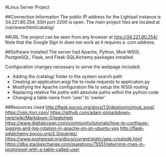 #Linux Server Project

##Connection Information
The public IP address for the Lightsail instance is 34.221.80.254. SSH port 2200 is open. The main project files are located at /var/www/html/catalog/

##URL
The project can be seen from any browser at http://34.221.80.254/
Note that the Google Sign In does not work as it requires a .com address.

##Software Installed
The server had Apache, Python, Mod-WSGI, PostgreSQL, Flask, and Flask-SQLAlchemy packages installed.

Configuration changes necessary to serve the webpage included: 
  * Adding the /catalog/ folder to the system search path
  * Creating an application.wsgi file to route requests to application.py
  * Modifying the Apache configuration file to setup the WSGI routing
  * Replacing relative file paths with absolute paths within the python code
  * Changing a table name from 'user' to 'owner'

##Resources Used
http://flask.pocoo.org/docs/1.0/deploying/mod_wsgi/
https://vim.rtorr.com/
https://github.com/adam-p/markdown-here/wiki/Markdown-Cheatsheet
https://www.digitalocean.com/community/tutorials/how-to-configure-logging-and-log-rotation-in-apache-on-an-ubuntu-vps
http://flask-sqlalchemy.pocoo.org/2.3/queries/
https://www.postgresql.org/docs/current/static/app-createdb.html
https://dba.stackexchange.com/questions/75551/returning-rows-in-postgresql-with-a-table-called-user